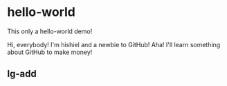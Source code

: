 # hello-world
This only a hello-world demo!

Hi, everybody! I'm hishiel and a newbie to GitHub! Aha!
I'll learn something about GitHub to make money!


## lg-add
